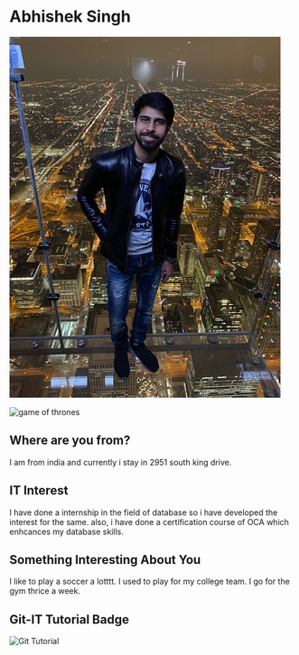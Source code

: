 # Abhishek Singh

![my self](abhishek.jpg "myself")

![game of thrones](images/vegeta.jpg "game of thrones")

## Where are you from?

I am from india and currently i stay in 2951 south king drive.

## IT Interest
I have done a internship in the field of database so i have developed the interest for the same. also, i have done a certification course of OCA which enhcances my database skills.

## Something Interesting About You

I like to play a soccer a lotttt. I used to play for my college team. I go for the gym thrice a week.

## Git-IT Tutorial Badge

![Git Tutorial](C:\Users\abhhi\Itmd521\images\result.jpg "Result")
